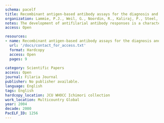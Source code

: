 ```yaml
---
schema: pacelf
title: Recombinant antigen-based antibody assays for the diagnosis and surveillance of lymphatic filariasis - A multicenter trial
organization: Lammie, P.J., Weil, G., Noordin, R., Kaliraj, P., Steel, C., Goodman, D., Lakshmikanthan, V.B., Ottensen, E.
notes: The development of antifilarial antibody responses is a characteristic feature of infection with filarial parasites. It should be possible to exploit this fact to develop tools to monitor the progress of the global program to eliminate lymphatic filariasis (LF); however, assays based on parasite extracts suffer from a number of limitations, including the paucity of parasite material, the difficulty of assay standardization and problems with assay specificity. In principle, assays based on recombinant filarial antigens should address these limitations and provide useful tools for diagnosis and surveillance of LF. The present multicenter study was designed to compare the performance of antibody assays for filariasis based on recombinant antigens Bm14, WbSXP, and BmR1. Coded serum specimens were distributed to five participating laboratories where assays for each antigen were conducted in parallel. Assays based on Bm14, WbSXP, or BmR1 demonstrated good sensitivity (>90%) for field use and none of the assays demonstrated reactivity with specimens from persons with nonfilarial helminth infections. Limitations of the assays are discussed. Well-designed field studies are now needed to assess sampling methodology and the application of antibody testing to the monitoring and surveillance of LF elimination programs.
access: Open

resources:
- name: Recombinant antigen-based antibody assays for the diagnosis and surveillance of lymphatic filariasis - A multicenter trial
  url: '/docs/contact_for_access.txt'
  format: Hardcopy
  access: Open
  pages: 9
 
category: Scientific Papers
access: Open
journal: Filaria Journal
publisher: No publisher available. 
language: English 
tags: English 
hardcopy_location: JCU WHOCC Ichimori collection
work_location: Multicountry Global
year: 2004
decade: 2000
PacELF_ID: 1256
---
```

